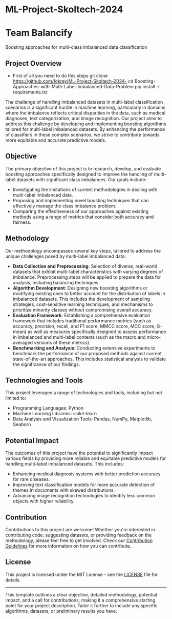 # ML-Project-Skoltech-2024
# Team Balancify
Boosting approaches for multi-class imbalanced data classification

## Project Overview
- First of all you need to do this steps
git clone https://github.com/fokrey/ML-Project-Skoltech-2024-
cd Boosting-Approaches-with-Multi-Label-Imbalanced-Data-Problem
pip install -r requirements.txt

The challenge of handling imbalanced datasets in multi-label classification scenarios is a significant hurdle in machine learning, particularly in domains where the imbalance reflects critical disparities in the data, such as medical diagnoses, text categorization, and image recognition. Our project aims to address this challenge by developing and implementing boosting algorithms tailored for multi-label imbalanced datasets. By enhancing the performance of classifiers in these complex scenarios, we strive to contribute towards more equitable and accurate predictive models.

## Objective

The primary objective of this project is to research, develop, and evaluate boosting approaches specifically designed to improve the handling of multi-label datasets with significant class imbalances. Our goals include:
- Investigating the limitations of current methodologies in dealing with multi-label imbalanced data.
- Proposing and implementing novel boosting techniques that can effectively manage the class imbalance problem.
- Comparing the effectiveness of our approaches against existing methods using a range of metrics that consider both accuracy and fairness.

## Methodology

Our methodology encompasses several key steps, tailored to address the unique challenges posed by multi-label imbalanced data:
- **Data Collection and Preprocessing**: Selection of diverse, real-world datasets that exhibit multi-label characteristics with varying degrees of imbalance. Preprocessing steps will be applied to prepare the data for analysis, including balancing techniques.
- **Algorithm Development**: Designing new boosting algorithms or modifying existing ones to better account for the distribution of labels in imbalanced datasets. This includes the development of sampling strategies, cost-sensitive learning techniques, and mechanisms to prioritize minority classes without compromising overall accuracy.
- **Evaluation Framework**: Establishing a comprehensive evaluation framework that includes traditional performance metrics (such as accuracy, precision, recall, and F1 score, MMCC score, MCC score, G-mean) as well as measures specifically designed to assess performance in imbalanced and multi-label contexts (such as the macro and micro-averaged versions of these metrics).
- **Benchmarking and Analysis**: Conducting extensive experiments to benchmark the performance of our proposed methods against current state-of-the-art approaches. This includes statistical analysis to validate the significance of our findings.

## Technologies and Tools

This project leverages a range of technologies and tools, including but not limited to:
- Programming Languages: Python
- Machine Learning Libraries: scikit-learn
- Data Analysis and Visualization Tools: Pandas, NumPy, Matplotlib, Seaborn

## Potential Impact

The outcomes of this project have the potential to significantly impact various fields by providing more reliable and equitable predictive models for handling multi-label imbalanced datasets. This includes:
- Enhancing medical diagnosis systems with better prediction accuracy for rare diseases.
- Improving text classification models for more accurate detection of themes in documents with skewed distributions.
- Advancing image recognition technologies to identify less common objects with higher reliability.

## Contribution

Contributions to this project are welcome! Whether you're interested in contributing code, suggesting datasets, or providing feedback on the methodology, please feel free to get involved. Check our [Contribution Guidelines](CONTRIBUTING.md) for more information on how you can contribute.

## License

This project is licensed under the MIT License - see the [LICENSE](LICENSE.md) file for details.

---

This template outlines a clear objective, detailed methodology, potential impact, and a call for contributions, making it a comprehensive starting point for your project description. Tailor it further to include any specific algorithms, datasets, or preliminary results you have.
